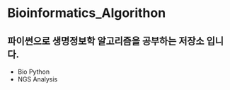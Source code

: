 # Bioinformatics_Algorithon  

## 파이썬으로 생명정보학 알고리즘을 공부하는 저장소 입니다.   
  
 - Bio Python 
 - NGS Analysis  
